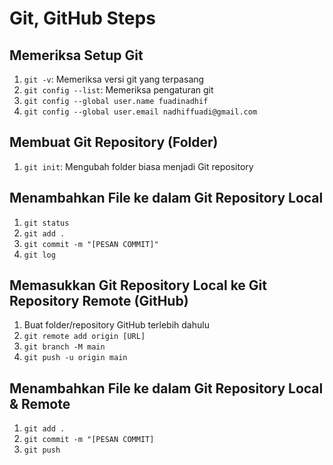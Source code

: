 # Git, GitHub Steps

## Memeriksa Setup Git

1. `git -v`: Memeriksa versi git yang terpasang
2. `git config --list`: Memeriksa pengaturan git
3. `git config --global user.name fuadinadhif`
4. `git config --global user.email nadhiffuadi@gmail.com`

## Membuat Git Repository (Folder)

1. `git init`: Mengubah folder biasa menjadi Git repository

## Menambahkan File ke dalam Git Repository Local

1. `git status`
2. `git add .`
3. `git commit -m "[PESAN COMMIT]"`
4. `git log`

## Memasukkan Git Repository Local ke Git Repository Remote (GitHub)

1. Buat folder/repository GitHub terlebih dahulu
2. `git remote add origin [URL]`
3. `git branch -M main`
4. `git push -u origin main`

## Menambahkan File ke dalam Git Repository Local & Remote

1. `git add .`
2. `git commit -m "[PESAN COMMIT]`
3. `git push`
